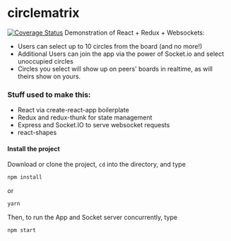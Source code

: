 # circlematrix
[![Coverage Status](https://coveralls.io/repos/github/johnmaster208/circlematrix/badge.svg?branch=master)](https://coveralls.io/github/johnmaster208/circlematrix?branch=master)
Demonstration of React + Redux + Websockets:

 * Users can select up to 10 circles from the board (and no more!)
 * Additional Users can join the app via the power of Socket.io and select unoccupied circles
 * Circles you select will show up on peers' boards in realtime, as will theirs show on yours.


### Stuff used to make this:

 * React via create-react-app boilerplate
 * Redux and redux-thunk for state management
 * Express and Socket.IO to serve websocket requests
 * react-shapes


#### Install the project

Download or clone the project, ```cd``` into the directory, and type

```bash
npm install
````
or
```bash
yarn
```

Then, to run the App and Socket server concurrently, type

```bash
npm start
```
